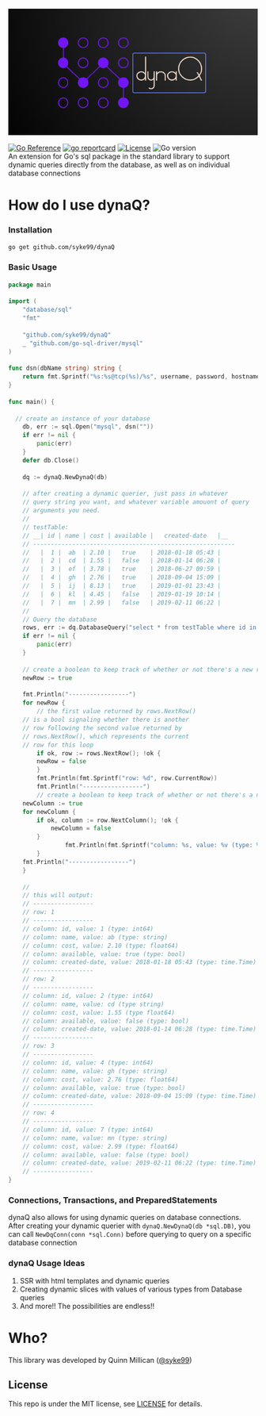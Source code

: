 <p align="center">
  <img 
    src="https://github.com/syke99/images/blob/main/dynaQ.png?raw=true"
  >
</p>

[![Go Reference](https://pkg.go.dev/badge/github.com/syke99/dynaQ.svg)](https://pkg.go.dev/github.com/syke99/dynaQ)
[![go reportcard](https://goreportcard.com/badge/github.com/syke99/dynaQ)](https://goreportcard.com/report/github.com/syke99/dynaQ)
[![License](https://img.shields.io/github/license/syke99/dynaQ)](https://github.com/syke99/dynaQ/blob/master/LICENSE)
![Go version](https://img.shields.io/github/go-mod/go-version/syke99/dynaQ)</br>
An extension for Go's sql package in the standard library to support dynamic queries directly from the database, as well as on individual database connections


How do I use dynaQ?
====

### Installation

```
go get github.com/syke99/dynaQ
```

### Basic Usage

```go
package main

import (
	"database/sql"
	"fmt"

	"github.com/syke99/dynaQ"
	_ "github.com/go-sql-driver/mysql"
)

func dsn(dbName string) string {
	return fmt.Sprintf("%s:%s@tcp(%s)/%s", username, password, hostname, dbName)
}

func main() {
	
  // create an instance of your database
    db, err := sql.Open("mysql", dsn(""))
    if err != nil {
	    panic(err)
    }
    defer db.Close()
    
    dq := dynaQ.NewDynaQ(db)
    
    // after creating a dynamic querier, just pass in whatever
    // query string you want, and whatever variable amouont of query
    // arguments you need.
    //    
    // testTable:
    // __| id | name | cost | available |   created-date   |__
    // ---------------------------------------------------------
    //   |  1 |  ab  | 2.10 |   true    | 2018-01-18 05:43 |
    //   |  2 |  cd  | 1.55 |   false   | 2018-01-14 06:28 |
    //   |  3 |  ef  | 3.78 |   true    | 2018-06-27 09:59 |
    //   |  4 |  gh  | 2.76 |   true    | 2018-09-04 15:09 |
    //   |  5 |  ij  | 8.13 |   true    | 2019-01-01 23:43 |
    //   |  6 |  kl  | 4.45 |   false   | 2019-01-19 10:14 |
    //   |  7 |  mn  | 2.99 |   false   | 2019-02-11 06:22 |
    //
    // Query the database
    rows, err := dq.DatabaseQuery("select * from testTable where id in (@p1, @p2, @p3, @p4)", 1, 2, 4, 7)
    if err != nil {
        panic(err)
    }
    
    // create a boolean to keep track of whether or not there's a new row to be checked
    newRow := true
	
    fmt.Println("-----------------")
    for newRow {
    	// the first value returned by rows.NextRow()
	// is a bool signaling whether there is another
	// row following the second value returned by
	// rows.NextRow(), which represents the current
	// row for this loop
    	if ok, row := rows.NextRow(); !ok {
		newRow = false
    	}
    	fmt.Println(fmt.Sprintf("row: %d", row.CurrentRow))
    	fmt.Println("-----------------")
    	// create a boolean to keep track of whether or not there's a new column to be checked
	newColumn := true
	for newColumn {
		if ok, column := row.NextColumn(); !ok {
			newColumn = false
		}
            	fmt.Println(fmt.Sprintf("column: %s, value: %v (type: %s)", column.Name, fmt.Sprintf("%v", column.Value), column.Type))
        }
	fmt.Println("-----------------")
    }
    
    //
    // this will output:
    // -----------------
    // row: 1
    // -----------------
    // column: id, value: 1 (type: int64)
    // column: name, value: ab (type: string)
    // column: cost, value: 2.10 (type: float64)
    // column: available, value: true (type: bool)
    // column: created-date, value: 2018-01-18 05:43 (type: time.Time)
    // -----------------
    // row: 2
    // -----------------
    // column: id, value: 2 (type: int64)
    // column: name, value: cd (type string)
    // column: cost, value: 1.55 (type float64)
    // column: available, value: false (type: bool)
    // column: created-date, value: 2018-01-14 06:28 (type: time.Time)
    // -----------------
    // row: 3
    // -----------------
    // column: id, value: 4 (type: int64)
    // column: name, value: gh (type: string)
    // column: cost, value: 2.76 (type: float64)
    // column: available, value: true (type: bool)
    // column: created-date, value: 2018-09-04 15:09 (type: time.Time)
    // -----------------
    // row: 4
    // -----------------
    // column: id, value: 7 (type: int64)
    // column: name, value: mn (type: string)
    // column: cost, value: 2.99 (type: float64)
    // column: available, value: false (type: bool)
    // column: created-date, value: 2019-02-11 06:22 (type: time.Time)
    // -----------------
}
```

### Connections, Transactions, and PreparedStatements

dynaQ also allows for using dynamic queries on database connections. After creating your dynamic querier with `dynaQ.NewDynaQ(db *sql.DB)`,
you can call `NewDqConn(conn *sql.Conn)` before querying to query on a specific database connection

### dynaQ Usage Ideas

1. SSR with html templates and dynamic queries
2. Creating dynamic slices with values of various types from Database queries
3. And more!! The possibilities are endless!!

Who?
====

This library was developed by Quinn Millican ([@syke99](https://github.com/syke99))


## License

This repo is under the MIT license, see [LICENSE](LICENSE) for details.
